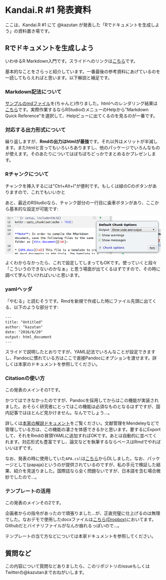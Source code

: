 # Kandai.R #1 発表資料

ここは、Kandai.R #1 にて @kazutan が発表した「Rでドキュメントを生成しよう」の資料置き場です。

## Rでドキュメントを生成しよう

いわゆるR Markdown入門です。スライドへのリンクは[こちら](http://kazutan.github.io/KandaiR1/rmd_intro.html#/)です。

基本的なことをさらっと紹介しています。一番最後の参考資料にあげているのを一読してもらえればと思います。以下解説と補足です。

### Markdown記法について

[サンプルのmdファイル](http://kazutan.github.io/md_sample.md)を(ちゃんと)作りました。htmlへのレンダリング結果は[こちら](http://kazutan.github.io/md_sample.html)です。実際作業するならRStudioのメニューのHelpから"Markdown Quick Reference"を選択して、Helpビューに出てくるのを見るのが一番です。

### 対応する出力形式について

繰り返しますが、**Rmdの出力はhtmlが最強**です。それ以外はメリットが半減します。またhtmlと言ってもいろいろありますし、他のパッケージでいろんなものが使えます。そのあたりについてはぼちぼちどっかでまとめるかプレゼンします。

### Rチャンクについて

チャンクを挿入するには"Ctrl+Alt+I"が便利です。もしくは緑のCのボタンがありますので、これでもいいかと

あと、最近のRStudioなら、チャンク部分の一行目に歯車ボタンがあり、ここから基本的な設定が可能です:

![chunkoption](pics/chunkoption.png)

よくわからなかったら、これで設定してしまってもOKです。使っていくと段々「こういうのできないのかなぁ」と思う場面が出てくるはずですので、その時に調べて学んでいければいいと思います。

### yamlヘッダ

「やむる」と読むそうです。Rmdを新規で作成した時にファイル先頭に出てくる、以下のような部分です:

````
---
title: "Untitled"
author: "kazutan"
date: "2016/6/20"
output: html_document
---
````

スライドで説明したとおりですが、YAML記法でいろんなことが設定できますし、Pandocに慣れている方はここで直接Pandocにオプションを渡せます。詳しくは本家のドキュメントを参照してください。

### Citationの使い方

この発表のメインその1です。

かつてはできなかったのですが、Pandocを採用してからはこの機能が実装されました。おそらく研究者にとってはこの機能は必須なものとなるはずですが、国内記事ではほとんど見かけません。なんででしょう…。

詳しくは[本家の解説ドキュメント](http://rmarkdown.rstudio.com/authoring_bibliographies_and_citations.html)をご覧ください。文献管理をMendeleyなどで管理している方は、この機能の凄さを体感できるかと思います。要するにExportして、それをRmdの冒頭YAMLに追加すればOKです。あとは自動的に並べてくれます。対応形式も豊富ですし、論文などを執筆するならベースはRmdでやればいいはずです。

なお、発表の時に使用していた`APA.csl`は[こちら](http://my.ilstu.edu/~wjschne/442/Introduction_to_RMarkdown.html)からDLしました。なお、パッケージとして{papaja}というのが提供されているのですが、私の手元で検証した結果、紹介を見送りました。国際誌なら全く問題ないですが、日本語を含む場合微妙でしたので…。

### テンプレートの活用

この発表のメインその2です。

企画者からの指令があったので頑張りました…が、正直完璧に仕上げるのは無理でした。なおデモで使用したdocxファイルは[こちら(Dropbox)](https://dl.dropboxusercontent.com/u/62654521/set_APAlike.docx)においてます。Githubだとバイナリファイルがなんか崩れるっぽいので…。

テンプレートの当て方などについては本家ドキュメントを参照してください。

## 質問など

この内容について質問などありましたら、このリポジトリのissueもしくはTwitterの@kazutanまでおねがいします。



